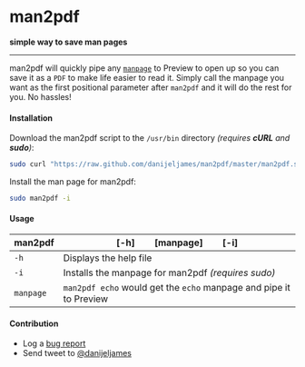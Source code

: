 man2pdf
=======
  
**simple way to save man pages**
  
------

man2pdf will quickly pipe any [`manpage`](http://en.wikipedia.org/wiki/Man_page) to Preview to open up so you can save it as a `PDF` to make life easier to read it. Simply call the manpage you want as the first positional parameter after `man2pdf` and it will do the rest for you. No hassles!  

#### Installation #
Download the man2pdf script to the `/usr/bin` directory _(requires **cURL** and **sudo**)_:
``` bash
sudo curl "https://raw.github.com/danijeljames/man2pdf/master/man2pdf.sh" -o "/usr/bin/man2pdf.sh" && sudo chmod +x /usr/bin/man2pdf.sh
```
Install the man page for man2pdf:
``` bash
sudo man2pdf -i
```
#### Usage #
| man2pdf | [-h]&nbsp;&nbsp;&nbsp;&nbsp;&nbsp;&nbsp;&nbsp;&nbsp;[manpage]&nbsp;&nbsp;&nbsp;&nbsp;&nbsp;&nbsp;&nbsp;&nbsp;[-i] |
|---------|---------------------|
| `-h` | Displays the help file |
| `-i` | Installs the manpage for man2pdf _(requires sudo)_ |
| `manpage` | `man2pdf echo` would get the `echo` manpage and pipe it to Preview |

#### Contribution #
- Log a [bug report](https://github.com/danijeljames/man2pdf/issues/new)
- Send tweet to [@danijeljames](https://twitter.com/danijeljames)
